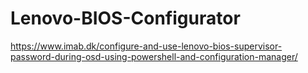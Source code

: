# Lenovo-BIOS-Configurator

https://www.imab.dk/configure-and-use-lenovo-bios-supervisor-password-during-osd-using-powershell-and-configuration-manager/

